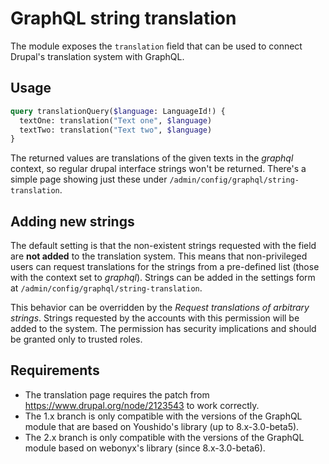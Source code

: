# GraphQL string translation

The module exposes the `translation` field that can be used to connect Drupal's translation system with GraphQL.

## Usage

```graphql
query translationQuery($language: LanguageId!) {
  textOne: translation("Text one", $language)
  textTwo: translation("Text two", $language)
}
```

The returned values are translations of the given texts in the *graphql* context, so regular drupal interface strings won't be returned. There's a simple page showing just these under `/admin/config/graphql/string-translation`. 

## Adding new strings

The default setting is that the non-existent strings requested with the field are **not added** to the translation system. This means that non-privileged users can request translations for the strings from a pre-defined list (those with the context set to  *graphql*). Strings can be added in the settings form at `/admin/config/graphql/string-translation`.

This behavior can be overridden by the *Request translations of arbitrary strings*. Strings requested by the accounts with this permission will be added to the system. The permission has security implications and should be granted only to trusted roles.

## Requirements

- The translation page requires the patch from https://www.drupal.org/node/2123543 to work correctly.
- The 1.x branch is only compatible with the versions of the GraphQL module that are based on Youshido's library (up to 8.x-3.0-beta5).
- The 2.x branch is only compatible with the versions of the GraphQL module based on webonyx's library (since 8.x-3.0-beta6).

